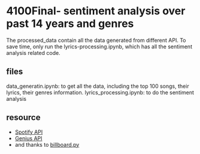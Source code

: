 # 4100Final- sentiment analysis over past 14 years and genres

The processed_data contain all the data generated from different API. To save time, only run the lyrics-processing.ipynb, which has all the sentiment analysis related code.

## files
data_generatin.ipynb: to get all the data, including the top 100 songs, their lyrics, their genres information.
lyrics_processing.ipynb: to do the sentiment analysis

## resource
- [Spotify API](https://developer.spotify.com/)
- [Genius API](https://docs.genius.com/)
- and thanks to [billboard.py](https://github.com/kevinschaich/billboard)